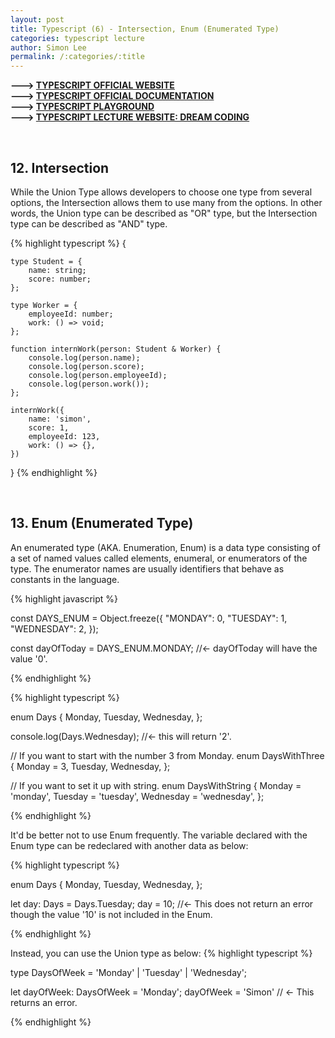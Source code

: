 ```yaml
---
layout: post
title: Typescript (6) - Intersection, Enum (Enumerated Type)
categories: typescript lecture
author: Simon Lee
permalink: /:categories/:title
---
```


<strong>---> [TYPESCRIPT OFFICIAL WEBSITE][typescript-offcial]</strong>  
<strong>---> [TYPESCRIPT OFFICIAL DOCUMENTATION][typescript-document]</strong>  
<strong>---> [TYPESCRIPT PLAYGROUND][ts-playground]</strong>  
<strong>---> [TYPESCRIPT LECTURE WEBSITE: DREAM CODING][instructor]</strong>

<br>

## 12. Intersection

While the Union Type allows developers to choose one type from several options, the Intersection allows them to use many from the options. In other words, the Union type can be described as "OR" type, but the Intersection type can be described as "AND" type.

{% highlight typescript %}
{

    type Student = {
        name: string;
        score: number;
    };

    type Worker = {
        employeeId: number;
        work: () => void;
    };

    function internWork(person: Student & Worker) {
        console.log(person.name);
        console.log(person.score);
        console.log(person.employeeId);
        console.log(person.work());
    };

    internWork({
        name: 'simon',
        score: 1,
        employeeId: 123,
        work: () => {},
    })

}
{% endhighlight %}

<br>

## 13. Enum (Enumerated Type)

An enumerated type (AKA. Enumeration, Enum) is a data type consisting of a set of named values called elements, enumeral, or enumerators of the type. The enumerator names are usually identifiers that behave as constants in the language.

{% highlight javascript %}

const DAYS_ENUM = Object.freeze({
"MONDAY": 0,
"TUESDAY": 1,
"WEDNESDAY": 2,
});

const dayOfToday = DAYS_ENUM.MONDAY; //<- dayOfToday will have the value '0'.

{% endhighlight %}

{% highlight typescript %}

enum Days {
Monday,
Tuesday,
Wednesday,
};

console.log(Days.Wednesday); //<- this will return '2'.

// If you want to start with the number 3 from Monday.
enum DaysWithThree {
Monday = 3,
Tuesday,
Wednesday,
};

// If you want to set it up with string.
enum DaysWithString {
Monday = 'monday',
Tuesday = 'tuesday',
Wednesday = 'wednesday',
};

{% endhighlight %}

It'd be better not to use Enum frequently. The variable declared with the Enum type can be redeclared with another data as below:

{% highlight typescript %}

enum Days {
Monday,
Tuesday,
Wednesday,
};

let day: Days = Days.Tuesday;
day = 10; //<- This does not return an error though the value '10' is not included in the Enum.

{% endhighlight %}

Instead, you can use the Union type as below:
{% highlight typescript %}

type DaysOfWeek = 'Monday' | 'Tuesday' | 'Wednesday';

let dayOfWeek: DaysOfWeek = 'Monday';
dayOfWeek = 'Simon' // <- This returns an error.

{% endhighlight %}

<br>
<br>
<br>

[typescript-offcial]: https://www.typescriptlang.org/
[typescript-document]: https://www.typescriptlang.org/docs/
[instructor]: https://academy.dream-coding.com/
[ts-playground]: https://www.typescriptlang.org/play
